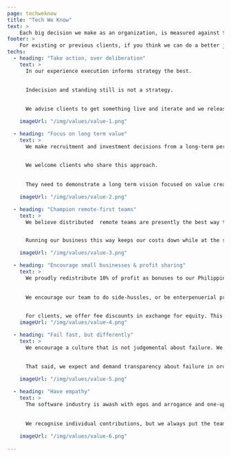 ```yaml
---
page: techweknow
title: "Tech We Know"
text: >
    Each big decision we make as an organization, is measured against these values, especially to filter [the people](/people) and [the clients](/clients) we work with.
footer: >
    For existing or previous clients, if you think we can do a better job of representing you, or if there is an opportunity to share value about our work together, we would love the chance to collaborate on that content! Contact us
techs:
  - heading: "Take action, over deliberation"
    text: >
      In our experience execution informs strategy the best. 
      

      Indecision and standing still is not a strategy. 
      
      
      We advise clients to get something live and iterate and we release early and often, in the spirit of [Build-Measure-Learn](https://en.wikipedia.org/wiki/Lean_startup#Build-Measure-Learn).

    imageUrl: "/img/values/value-1.png"

  - heading: "Focus on long term value"
    text: >
      We make recruitment and investment decisions from a long-term perspective as this is the only rational way to grow a team, reputation and business. 

      
      We welcome clients who share this approach. 
      
      
      They need to demonstrate a long term vision focused on value creation, for their customers.

    imageUrl: "/img/values/value-2.png"

  - heading: "Champion remote-first teams"
    text: >    
      We believe distributed  remote teams are presently the best way to deliver value to clients.  


      Running our business this way keeps our costs down while at the same time it offers our remote employees a better work-life balance, and often better full compensation than working in under-valued local markets on legacy incumbent products.

    imageUrl: "/img/values/value-3.png"

  - heading: "Encourage small businesses & profit sharing"
    text: >
      We proudly redistribute 10% of profit as bonuses to our Philippines team at year end.
      
      
      We encourage our team to do side-hussles, or be enterpenuerial provided they deliver for us. We offer a leadership and micro-finance scheme for anyone in the team with an idea they are willing to lead and execute.
      

      For clients, we offer fee discounts in exchange for equity. This is a no-brainer as we only partner with clients that can convince us their business has merit and is focused on long term value. 
    imageUrl: "/img/values/value-4.png"

  - heading: "Fail fast, but differently"
    text: >
      We encourage a culture that is not judgemental about failure. We all know we learn from failing.
      

      That said, we expect and demand transparency about failure in order that we can maximize the learning and avoid repeating the same mistakes.
     
    imageUrl: "/img/values/value-5.png"

  - heading: "Have empathy"
    text: >
      The software industry is awash with egos and arrogance and one-up-man-ship which we think gets in the way of team performance. 
    
      
      We recognise individual contributions, but we always put the team ahead of the individual during conflict-resolution and decision-making.
       
    imageUrl: "/img/values/value-6.png"
 
---
```

